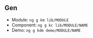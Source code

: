 ## Gen

* Module: `ng g km lib/MODULE`
* Component: `ng g kc lib/MODULE/NAME`
* Demo: `ng g kdm demo/MODULE/NAME`
